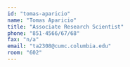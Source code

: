 ```yaml
---
id: "tomas-aparicio"
name: "Tomas Aparicio"
title: "Associate Research Scientist"
phone: "851-4566/67/68"
fax: "n/a"
email: "ta2308@cumc.columbia.edu"
room: "602"
---
```

